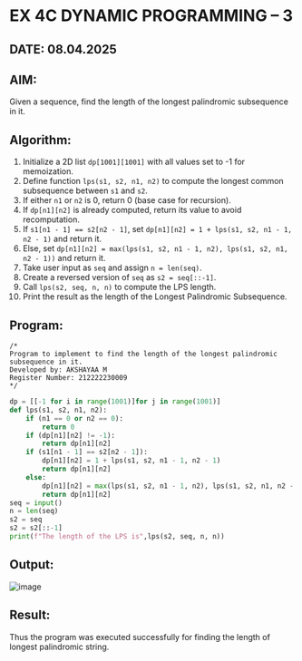 # EX 4C DYNAMIC PROGRAMMING – 3
## DATE: 08.04.2025
## AIM:
Given a sequence, find the length of the longest palindromic subsequence in it.

## Algorithm:  

1. Initialize a 2D list `dp[1001][1001]` with all values set to -1 for memoization.  
2. Define function `lps(s1, s2, n1, n2)` to compute the longest common subsequence between `s1` and `s2`.  
3. If either `n1` or `n2` is 0, return 0 (base case for recursion).  
4. If `dp[n1][n2]` is already computed, return its value to avoid recomputation.  
5. If `s1[n1 - 1] == s2[n2 - 1]`, set `dp[n1][n2] = 1 + lps(s1, s2, n1 - 1, n2 - 1)` and return it.  
6. Else, set `dp[n1][n2] = max(lps(s1, s2, n1 - 1, n2), lps(s1, s2, n1, n2 - 1))` and return it.  
7. Take user input as `seq` and assign `n = len(seq)`.  
8. Create a reversed version of `seq` as `s2 = seq[::-1]`.  
9. Call `lps(s2, seq, n, n)` to compute the LPS length.  
10. Print the result as the length of the Longest Palindromic Subsequence.  

## Program:
```
/*
Program to implement to find the length of the longest palindromic subsequence in it.
Developed by: AKSHAYAA M
Register Number: 212222230009 
*/
```
```python
dp = [[-1 for i in range(1001)]for j in range(1001)]
def lps(s1, s2, n1, n2):
    if (n1 == 0 or n2 == 0):
        return 0
    if (dp[n1][n2] != -1):
        return dp[n1][n2]
    if (s1[n1 - 1] == s2[n2 - 1]):
        dp[n1][n2] = 1 + lps(s1, s2, n1 - 1, n2 - 1)
        return dp[n1][n2]
    else:
        dp[n1][n2] = max(lps(s1, s2, n1 - 1, n2), lps(s1, s2, n1, n2 - 1))
        return dp[n1][n2]
seq = input()
n = len(seq)
s2 = seq
s2 = s2[::-1]
print(f"The length of the LPS is",lps(s2, seq, n, n))
```

## Output:

![image](https://github.com/user-attachments/assets/ae23f211-8f91-4a3c-a183-9c5b5a52fc77)


## Result:
Thus the program was executed successfully for finding the length of longest palindromic string.

